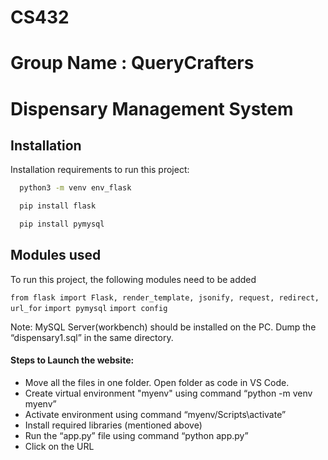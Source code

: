 # CS432
# Group Name : QueryCrafters
# Dispensary Management System

## Installation

Installation requirements to run this project:

```bash
  python3 -m venv env_flask
```
```bash
  pip install flask
```
```bash
  pip install pymysql
```

    
## Modules used

To run this project, the following modules need to be added

`from flask import Flask, render_template, jsonify, request, redirect, url_for`
`import pymysql`
`import config`


Note: MySQL Server(workbench) should be installed on the PC. Dump the “dispensary1.sql” in the same directory.



#### Steps to Launch the website:


- Move all the files in one folder. Open folder as code in VS Code.
- Create virtual environment "myenv" using command “python -m venv myenv”
- Activate environment using command “myenv/Scripts\activate”
- Install required libraries (mentioned above)
- Run the “app.py” file using command “python app.py”
- Click on the URL 
